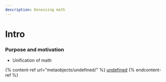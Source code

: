 ```yaml
---
description: Denoising math
---
```


# Intro

### Purpose and motivation

* Unification of math

{% content-ref url="metaobjects/undefined/" %}
[undefined](metaobjects/undefined/)
{% endcontent-ref %}

